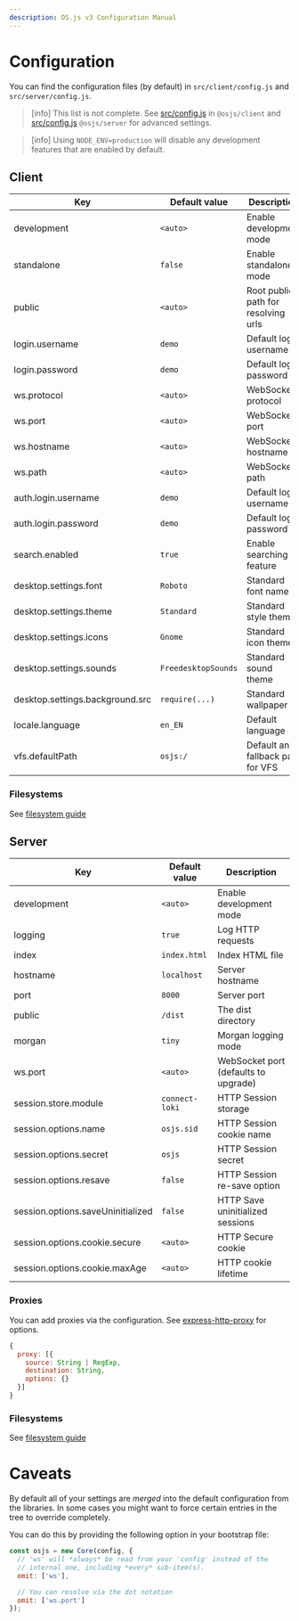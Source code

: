 ```yaml
---
description: OS.js v3 Configuration Manual
---
```


# Configuration

You can find the configuration files (by default) in `src/client/config.js` and `src/server/config.js`.

> [info] This list is not complete. See [src/config.js](https://github.com/os-js/osjs-client/blob/master/src/config.js) in `@osjs/client` and [src/config.js](https://github.com/os-js/osjs-server/blob/master/src/config.js) `@osjs/server` for advanced settings.

<!-- -->

> [info] Using `NODE_ENV=production` will disable any development features that are enabled by default.

## Client

| Key                             | Default value         | Description                                              |
| ------------------------------- | --------------------- | -------------------------------------------------------- |
| development                     | `<auto>`              | Enable development mode                                  |
| standalone                      | `false`               | Enable standalone mode                                   |
| public                          | `<auto>`              | Root public path for resolving urls                      |
| login.username                  | `demo`                | Default login username                                   |
| login.password                  | `demo`                | Default login password                                   |
| ws.protocol                     | `<auto>`              | WebSocket protocol                                       |
| ws.port                         | `<auto>`              | WebSocket port                                           |
| ws.hostname                     | `<auto>`              | WebSocket hostname                                       |
| ws.path                         | `<auto>`              | WebSocket path                                           |
| auth.login.username             | `demo`                | Default login username                                   |
| auth.login.password             | `demo`                | Default login password                                   |
| search.enabled                  | `true`                | Enable searching feature                                 |
| desktop.settings.font           | `Roboto`              | Standard font name                                       |
| desktop.settings.theme          | `Standard`            | Standard style theme                                     |
| desktop.settings.icons          | `Gnome`               | Standard icon theme                                      |
| desktop.settings.sounds         | `FreedesktopSounds`   | Standard sound theme                                     |
| desktop.settings.background.src | `require(...)`        | Standard wallpaper                                       |
| locale.language                 | `en_EN`               | Default language                                         |
| vfs.defaultPath                 | `osjs:/`              | Default and fallback path for VFS                        |

### Filesystems

See [filesystem guide](../guide/filesystem/README.md)

## Server

| Key                                 | Default value       | Description                                                       |
| ----------------------------------- | ------------------- | ----------------------------------------------------------------- |
| development                         | `<auto>`            | Enable development mode                                           |
| logging                             | `true`              | Log HTTP requests                                                 |
| index                               | `index.html`        | Index HTML file                                                   |
| hostname                            | `localhost`         | Server hostname                                                   |
| port                                | `8000`              | Server port                                                       |
| public                              | `/dist`             | The dist directory                                                |
| morgan                              | `tiny`              | Morgan logging mode                                               |
| ws.port                             | `<auto>`            | WebSocket port (defaults to upgrade)                              |
| session.store.module                | `connect-loki`      | HTTP Session storage                                              |
| session.options.name                | `osjs.sid`          | HTTP Session cookie name                                          |
| session.options.secret              | `osjs`              | HTTP Session secret                                               |
| session.options.resave              | `false`             | HTTP Session re-save option                                       |
| session.options.saveUninitialized   | `false`             | HTTP Save uninitialized sessions                                  |
| session.options.cookie.secure       | `<auto>`            | HTTP Secure cookie                                                |
| session.options.cookie.maxAge       | `<auto>`            | HTTP cookie lifetime                                              |

### Proxies

You can add proxies via the configuration. See [express-http-proxy](https://github.com/villadora/express-http-proxy) for options.

```javascript
{
  proxy: [{
    source: String | RegExp,
    destination: String,
    options: {}
  }]
}

```

### Filesystems

See [filesystem guide](../guide/filesystem/README.md)

# Caveats

By default all of your settings are *merged* into the default configuration from the libraries.
In some cases you might want to force certain entries in the tree to override completely.

You can do this by providing the following option in your bootstrap file:

```javascript
const osjs = new Core(config, {
  // 'ws' will *always* be read from your 'config' instead of the
  // internal one, including *every* sub-item(s).
  omit: ['ws'],

  // You can resolve via the dot notation
  omit: ['ws.port']
});
```
